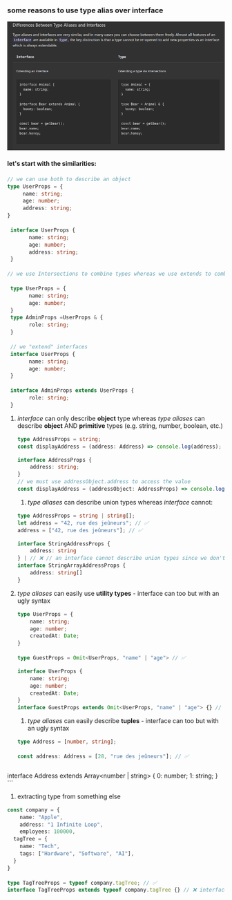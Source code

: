 ### some reasons to use type alias over interface

 ![from typescript docs](type-interface.png)

 #### let's start with the similarities:
 ```ts
// we can use both to describe an object
 type UserProps = {
      name: string;
      age: number;
      address: string;
 }

  interface UserProps {
        name: string;
        age: number;
        address: string;
  }

 // we use Intersections to combine types whereas we use extends to combine interfaces

  type UserProps = {
        name: string;
        age: number;
  }
  type AdminProps =UserProps & {
        role: string;
  }

  // we "extend" interfaces
  interface UserProps {
        name: string;
        age: number;
  }

  interface AdminProps extends UserProps {
        role: string;
  }


 ```


1. *interface* can only describe **object** type whereas *type aliases* can describe **object** AND **primitive** types (e.g. string, number, boolean, etc.)

   ```ts
   type AddressProps = string;
   const displayAddress = (address: Address) => console.log(address);
   ```

    ```ts
    interface AddressProps {
        address: string;
    }
    // we must use addressObject.address to access the value
    const displayAddress = (addressObject: AddressProps) => console.log(addressObject.address);
    ```


    1. *type aliases* can describe union types whereas *interface* cannot:

      ```ts
      type AddressProps = string | string[];
      let address = "42, rue des jeûneurs"; // ✅
      address = ["42, rue des jeûneurs"]; // ✅
      ```

      ```ts
      interface StringAddressProps {
          address: string
      } | // ❌ // an interface cannot describe union types since we don't have an equal sign and we always describe a single object
      interface StringArrayAddressProps {
          address: string[]
      }
      ```
1. *type aliases* can easily use **utility types** - interface can too but with an ugly syntax

      ```ts
      type UserProps = {
          name: string;
          age: number;
          createdAt: Date;
      }

      type GuestProps = Omit<UserProps, "name" | "age"> // ✅

      ```

      ```ts
      interface UserProps {
          name: string;
          age: number;
          createdAt: Date;
      }
      interface GuestProps extends Omit<UserProps, "name" | "age"> {} // we must add an empty curly braces to make it work
      ```
      1. *type aliases* can easily describe **tuples** - interface can too but with an ugly syntax

      ```ts
      type Address = [number, string];

      const address: Address = [28, "rue des jeûneurs"]; // ✅
      ```

      ```ts
  interface Address extends Array<number | string> {
      0: number;
      1: string;
  }
      ```

1. extracting type from something else
  ```ts
  const company = {
      name: "Apple",
      address: "1 Infinite Loop",
      employees: 100000,
    tagTree = {
      name: "Tech",
      tags: ["Hardware", "Software", "AI"],
    }
  }

  type TagTreeProps = typeof company.tagTree; // ✅
  interface TagTreeProps extends typeof company.tagTree {} // ❌ interfaces cannot extend a type directly, they can only extend other interfaces or classes.
  ```
